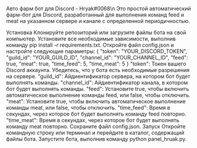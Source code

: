 Авто фарм бот для Discord - Hryak#0068\n
Это простой автоматический фарм-бот для Discord, разработанный для выполнения команд feed и meat на указанном сервере и канале с определенной периодичностью.

Установка
Клонируйте репозиторий или загрузите файлы бота на свой компьютер.
Установите все необходимые зависимости, выполнив команду pip install -r requirements.txt.
Откройте файл config.json и настройте следующие параметры:
{
  "token": "YOUR_DISCORD_TOKEN",
  "guild_id": "YOUR_GUILD_ID",
  "channel_id": "YOUR_CHANNEL_ID",
  "feed": true,
  "meat": true,
  "time_feed": 5,
  "time_meat": 5
}
"token": Токен вашего Discord аккаунта. Убедитесь, что у бота есть необходимые разрешения на сервере.
"guild_id": Айдиентификатор сервера, на котором бот будет выполнять команды.
"channel_id": Айдиентификатор канала, в котором бот будет выполнять команды.
"feed": Установите true, чтобы включить автоматическое выполнение команды feed, или false, чтобы отключить.
"meat": Установите true, чтобы включить автоматическое выполнение команды meat, или false, чтобы отключить.
"time_feed": Время в секундах, через которое бот будет выполнять команду feed повторно.
"time_meat": Время в секундах, через которое бот будет выполнять команду meat повторно.
Сохраните файл config.json.
Запуск
Откройте командную строку или терминал и перейдите в каталог, содержащий файлы бота.
Запустите бота, выполнив команду python panel_hruak.py.
